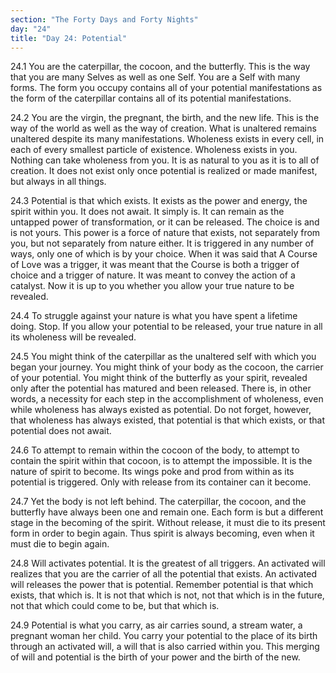```yaml
---
section: "The Forty Days and Forty Nights"
day: "24"
title: "Day 24: Potential"
---
```


24.1 You are the caterpillar, the cocoon, and the butterfly. This is the
way that you are many Selves as well as one Self. You are a Self with
many forms. The form you occupy contains all of your potential
manifestations as the form of the caterpillar contains all of its
potential manifestations.

24.2 You are the virgin, the pregnant, the birth, and the new life. This
is the way of the world as well as the way of creation. What is
unaltered remains unaltered despite its many manifestations. Wholeness
exists in every cell, in each of every smallest particle of existence.
Wholeness exists in you. Nothing can take wholeness from you. It is as
natural to you as it is to all of creation. It does not exist only once
potential is realized or made manifest, but always in all things.

24.3 Potential is that which exists. It exists as the power and energy,
the spirit within you. It does not await. It simply is. It can remain as
the untapped power of transformation, or it can be released. The choice
is and is not yours. This power is a force of nature that exists, not
separately from you, but not separately from nature either. It is
triggered in any number of ways, only one of which is by your choice.
When it was said that A Course of Love was a trigger, it was meant that
the Course is both a trigger of choice and a trigger of nature. It was
meant to convey the action of a catalyst. Now it is up to you whether
you allow your true nature to be revealed.

24.4 To struggle against your nature is what you have spent a lifetime
doing. Stop. If you allow your potential to be released, your true
nature in all its wholeness will be revealed.

24.5 You might think of the caterpillar as the unaltered self with which
you began your journey. You might think of your body as the cocoon, the
carrier of your potential. You might think of the butterfly as your
spirit, revealed only after the potential has matured and been released.
There is, in other words, a necessity for each step in the
accomplishment of wholeness, even while wholeness has always existed as
potential. Do not forget, however, that wholeness has always existed,
that potential is that which exists, or that potential does not await.

24.6 To attempt to remain within the cocoon of the body, to attempt to
contain the spirit within that cocoon, is to attempt the impossible. It
is the nature of spirit to become. Its wings poke and prod from within
as its potential is triggered. Only with release from its container can
it become.

24.7 Yet the body is not left behind. The caterpillar, the cocoon, and
the butterfly have always been one and remain one. Each form is but a
different stage in the becoming of the spirit. Without release, it must
die to its present form in order to begin again. Thus spirit is always
becoming, even when it must die to begin again.

24.8 Will activates potential. It is the greatest of all triggers. An
activated will realizes that you are the carrier of all the potential
that exists. An activated will releases the power that is potential.
Remember potential is that which exists, that which is. It is not that
which is not, not that which is in the future, not that which could come
to be, but that which is.

24.9 Potential is what you carry, as air carries sound, a stream water,
a pregnant woman her child. You carry your potential to the place of its
birth through an activated will, a will that is also carried within you.
This merging of will and potential is the birth of your power and the
birth of the new.

